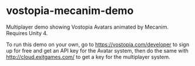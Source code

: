 vostopia-mecanim-demo
=====================

Multiplayer demo showing Vostopia Avatars animated by Mecanim. Requires Unity 4.

To run this demo on your own, go to https://vostopia.com/developer to sign up for free and get an API key for the Avatar system, then do the same with http://cloud.exitgames.com/ to get a key for the multiplayer system.

